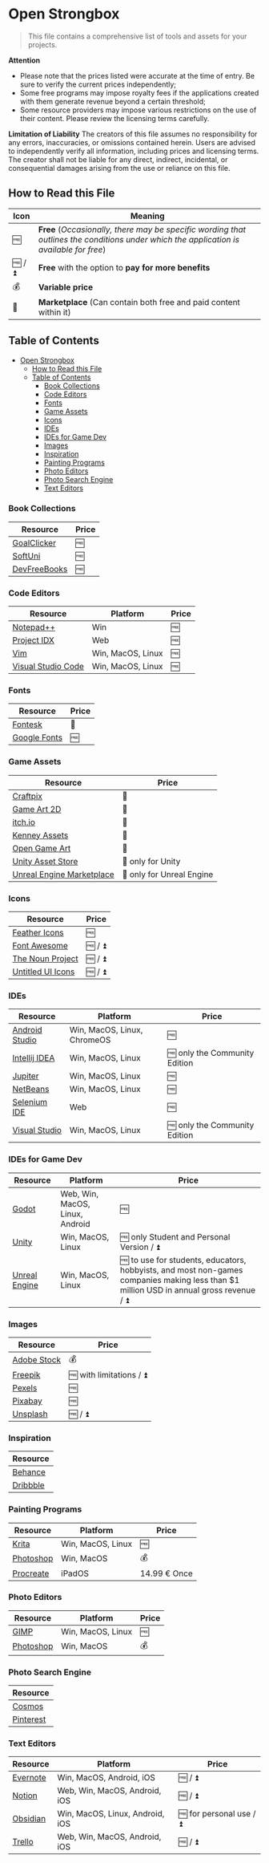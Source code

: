 ﻿# Open Strongbox

> This file contains a comprehensive list of tools and assets
> for your projects.

**Attention**

- Please note that the prices listed were accurate at the time of entry. Be sure to verify the current prices independently;
- Some free programs may impose royalty fees if the applications created with them generate revenue beyond a certain threshold;
- Some resource providers may impose various restrictions on the use of their content. Please review the licensing terms carefully.

**Limitation of Liability**
The creators of this file assumes no responsibility for any errors, inaccuracies, or omissions contained herein. Users are advised to independently verify all information, including prices and licensing terms. The creator shall not be liable for any direct, indirect, incidental, or consequential damages arising from the use or reliance on this file.

## How to Read this File

| Icon    | Meaning                                                                                                                                 |
| ------- | --------------------------------------------------------------------------------------------------------------------------------------- |
| 🆓      | **Free** (_Occasionally, there may be specific wording that outlines the conditions under which the application is available for free_) |
| 🆓 / ⏫ | **Free** with the option to **pay for more benefits**                                                                                   |
| 💰      | **Variable price**                                                                                                                      |
| 🛒      | **Marketplace** (Can contain both free and paid content within it)                                                                      |

## Table of Contents

- [Open Strongbox](#open-strongbox)
  - [How to Read this File](#how-to-read-this-file)
  - [Table of Contents](#table-of-contents)
    - [Book Collections](#book-collections)
    - [Code Editors](#code-editors)
    - [Fonts](#fonts)
    - [Game Assets](#game-assets)
    - [Icons](#icons)
    - [IDEs](#ides)
    - [IDEs for Game Dev](#ides-for-game-dev)
    - [Images](#images)
    - [Inspiration](#inspiration)
    - [Painting Programs](#painting-programs)
    - [Photo Editors](#photo-editors)
    - [Photo Search Engine](#photo-search-engine)
    - [Text Editors](#text-editors)

### Book Collections

| Resource                                                               | Price |
| ---------------------------------------------------------------------- | ----- |
| [GoalClicker](https://goalkicker.com)                                  | 🆓    |
| [SoftUni](https://softuni.org/learn/resources/free-programming-books/) | 🆓    |
| [DevFreeBooks](https://devfreebooks.github.io)                         | 🆓    |

### Code Editors

| Resource                                            | Platform          | Price |
| --------------------------------------------------- | ----------------- | ----- |
| [Notepad++](https://notepad-plus-plus.org)          | Win               | 🆓    |
| [Project IDX](https://idx.google.com)               | Web               | 🆓    |
| [Vim](https://www.vim.org)                          | Win, MacOS, Linux | 🆓    |
| [Visual Studio Code](https://code.visualstudio.com) | Win, MacOS, Linux | 🆓    |

### Fonts

| Resource                                 | Price |
| ---------------------------------------- | ----- |
| [Fontesk](https://fontesk.com)           | 🛒    |
| [Google Fonts](https://fonts.google.com) | 🆓    |

### Game Assets

| Resource                                                                          | Price                     |
| --------------------------------------------------------------------------------- | ------------------------- |
| [Craftpix](https://craftpix.net)                                                  | 🛒                        |
| [Game Art 2D](https://www.gameart2d.com)                                          | 🛒                        |
| [itch.io](https://itch.io/game-assets)                                            | 🛒                        |
| [Kenney Assets](https://kenney.nl/assets)                                         | 🛒                        |
| [Open Game Art](https://opengameart.org)                                          | 🛒                        |
| [Unity Asset Store](https://assetstore.unity.com)                                 | 🛒 only for Unity         |
| [Unreal Engine Marketplace](https://www.unrealengine.com/marketplace/en-US/store) | 🛒 only for Unreal Engine |

### Icons

| Resource                                              | Price   |
| ----------------------------------------------------- | ------- |
| [Feather Icons](https://feathericons.com)             | 🆓      |
| [Font Awesome](https://fontawesome.com/icons)         | 🆓 / ⏫ |
| [The Noun Project](https://thenounproject.com/icons/) | 🆓 / ⏫ |
| [Untitled UI Icons](https://www.untitledui.com/icons) | 🆓 / ⏫ |

### IDEs

| Resource                                                       | Platform                    | Price                         |
| -------------------------------------------------------------- | --------------------------- | ----------------------------- |
| [Android Studio](https://developer.android.com/studio)         | Win, MacOS, Linux, ChromeOS | 🆓                            |
| [Intellij IDEA](https://www.jetbrains.com/idea/download)       | Win, MacOS, Linux           | 🆓 only the Community Edition |
| [Jupiter](https://jupyter.org/install)                         | Win, MacOS, Linux           | 🆓                            |
| [NetBeans](https://netbeans.apache.org/front/main/download/)   | Win, MacOS, Linux           | 🆓                            |
| [Selenium IDE](https://www.selenium.dev/selenium-ide/)         | Web                         | 🆓                            |
| [Visual Studio](https://visualstudio.microsoft.com/downloads/) | Win, MacOS, Linux           | 🆓 only the Community Edition |

### IDEs for Game Dev

| Resource                                                     | Platform                        | Price                                                                                                                                   |
| ------------------------------------------------------------ | ------------------------------- | --------------------------------------------------------------------------------------------------------------------------------------- |
| [Godot](https://godotengine.org/download)                    | Web, Win, MacOS, Linux, Android | 🆓                                                                                                                                      |
| [Unity](https://unity.com/products)                          | Win, MacOS, Linux               | 🆓 only Student and Personal Version / ⏫                                                                                               |
| [Unreal Engine](https://www.unrealengine.com/en-US/download) | Win, MacOS, Linux               | 🆓 to use for students, educators, hobbyists, and most non-games companies making less than $1 million USD in annual gross revenue / ⏫ |

### Images

| Resource                               | Price                    |
| -------------------------------------- | ------------------------ |
| [Adobe Stock](https://stock.adobe.com) | 💰                       |
| [Freepik](https://www.freepik.com)     | 🆓 with limitations / ⏫ |
| [Pexels](https://www.pexels.com)       | 🆓                       |
| [Pixabay](https://pixabay.com)         | 🆓                       |
| [Unsplash](https://unsplash.com)       | 🆓 / ⏫                  |

### Inspiration

| Resource                           |
| ---------------------------------- |
| [Behance](https://www.behance.net) |
| [Dribbble](https://dribbble.com)   |

### Painting Programs

| Resource                                                   | Platform          | Price        |
| ---------------------------------------------------------- | ----------------- | ------------ |
| [Krita](krita.org/en/download/)                            | Win, MacOS, Linux | 🆓           |
| [Photoshop](https://www.adobe.com/products/photoshop.html) | Win, MacOS        | 💰           |
| [Procreate](https://procreate.com/procreate)               | iPadOS            | 14.99 € Once |

### Photo Editors

| Resource                                                   | Platform          | Price |
| ---------------------------------------------------------- | ----------------- | ----- |
| [GIMP](https://www.gimp.org/downloads/)                    | Win, MacOS, Linux | 🆓    |
| [Photoshop](https://www.adobe.com/products/photoshop.html) | Win, MacOS        | 💰    |

### Photo Search Engine

| Resource                               |
| -------------------------------------- |
| [Cosmos](https://www.cosmos.so)        |
| [Pinterest](https://www.pinterest.com) |

### Text Editors

| Resource                          | Platform                        | Price                    |
| --------------------------------- | ------------------------------- | ------------------------ |
| [Evernote](https://evernote.com)  | Win, MacOS, Android, iOS        | 🆓 / ⏫                  |
| [Notion](https://www.notion.so)   | Web, Win, MacOS, Android, iOS   | 🆓 / ⏫                  |
| [Obsidian](https://obsidian.md)   | Win, MacOS, Linux, Android, iOS | 🆓 for personal use / ⏫ |
| [Trello](https://trello.com/home) | Web, Win, MacOS, Android, iOS   | 🆓 / ⏫                  |
